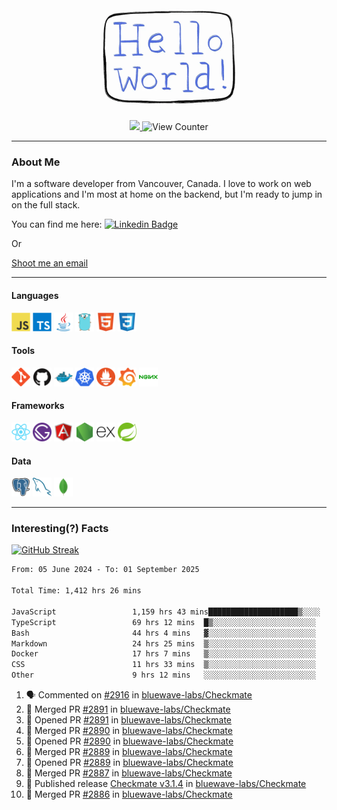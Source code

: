 <div align="center">
    <img src="./img/hello_world.webp" height="200px" width="">
    <div>
        <a href="https://www.linkedin.com/in/ajhollid">
            <img src="https://img.shields.io/badge/LinkedIn-blue"/>
        </a>
        <img src="https://komarev.com/ghpvc/?username=ajhollid&color=yellow" alt="View Counter">
    </div>
</div>

---

### About Me

I'm a software developer from Vancouver, Canada. I love to work on web applications and I'm most at home on the backend, but I'm ready to jump in on the full stack.

You can find me here: [![Linkedin Badge](https://img.shields.io/badge/-ajhollid-blue?style=flat&logo=Linkedin&logoColor=white)](https://www.linkedin.com/in/ajhollid)

Or

[Shoot me an email](mailto:ajhollid@gmail.com)

---

#### Languages

<div>
    <img src="./img/devicons/javascript-original.svg" width=30 height=30 alt="JavaScript">
    <img src="/img/devicons/typescript-original.svg" width=30 height=30 alt="TypeScript">
    <img src="./img/devicons/java-original.svg" width=30 height=30 alt="Java">
    <img src="./img/devicons/go-original.svg" width=30 height=30 alt="Golang">
    <img src="./img/devicons/html5-original.svg" width=30 height=30 alt="HTML 5">
    <img src="./img/devicons/css3-original.svg" width=30 height=30 alt="CSS 3">
</div>

#### Tools

<div>
    <img src="./img/devicons/git-original.svg" width=30 height=30 alt="Git">
    <img src="./img/devicons/github-original.svg" width=30 height=30 alt="Github">
    <img src="./img/devicons/docker-original.svg" width=30 
    height=30 alt="Docker">
    <img src="./img/devicons/kubernetes-original.svg" width=30 height=30 alt="K8">
    <img src="./img/devicons/prometheus-original.svg" width=30 height=30 alt="Prometheus">
    <img src="./img/devicons/grafana-original.svg" width=30 height=30 alt="Grafana">
    <img src="./img/devicons/nginx-original.svg" width=30 height=30 alt="Nginx">
</div>

#### Frameworks

<div>
    <img src="./img/devicons/react-original.svg" width=30 height=30 alt="React">
    <img src="./img/devicons/gatsby-original.svg" width=30 height=30 alt="Gatsby">
    <img src="./img/devicons/angularjs-original.svg" width=30 height=30 alt="AngularJS">
    <img src="./img/devicons/nodejs-original.svg" width=30 height=30 alt="NodeJS">
    <img src="./img/devicons/express-original.svg" width=30 height=30 alt="Express">
    <img src="./img/devicons/spring-original.svg" width=30 height=30 alt="Spring">
</div>

#### Data

<div>
    <img src="./img/devicons/postgresql-original.svg" width=30 height=30 alt="Postgresql">
    <img src="./img/devicons/mysql-original.svg" width=30 height=30 alt="Mysql">
    <img src="./img/devicons/mongodb-original.svg" width=30 height=30 alt="MongoDB">
</div>

---

### Interesting(?) Facts

[![GitHub Streak](http://github-readme-streak-stats.herokuapp.com?user=ajhollid)](https://git.io/streak-stats)

 <!--START_SECTION:waka-->

```txt
From: 05 June 2024 - To: 01 September 2025

Total Time: 1,412 hrs 26 mins

JavaScript                 1,159 hrs 43 mins████████████████████▒░░░░   81.58 %
TypeScript                 69 hrs 12 mins  █▒░░░░░░░░░░░░░░░░░░░░░░░   04.87 %
Bash                       44 hrs 4 mins   ▓░░░░░░░░░░░░░░░░░░░░░░░░   03.10 %
Markdown                   24 hrs 25 mins  ▒░░░░░░░░░░░░░░░░░░░░░░░░   01.72 %
Docker                     17 hrs 7 mins   ▒░░░░░░░░░░░░░░░░░░░░░░░░   01.20 %
CSS                        11 hrs 33 mins  ▒░░░░░░░░░░░░░░░░░░░░░░░░   00.81 %
Other                      9 hrs 12 mins   ░░░░░░░░░░░░░░░░░░░░░░░░░   00.65 %
```

<!--END_SECTION:waka-->


<!--START_SECTION:activity-->
1. 🗣 Commented on [#2916](https://github.com/bluewave-labs/Checkmate/pull/2916#issuecomment-3246086178) in [bluewave-labs/Checkmate](https://github.com/bluewave-labs/Checkmate)
2. 🎉 Merged PR [#2891](https://github.com/bluewave-labs/Checkmate/pull/2891) in [bluewave-labs/Checkmate](https://github.com/bluewave-labs/Checkmate)
3. 💪 Opened PR [#2891](https://github.com/bluewave-labs/Checkmate/pull/2891) in [bluewave-labs/Checkmate](https://github.com/bluewave-labs/Checkmate)
4. 🎉 Merged PR [#2890](https://github.com/bluewave-labs/Checkmate/pull/2890) in [bluewave-labs/Checkmate](https://github.com/bluewave-labs/Checkmate)
5. 💪 Opened PR [#2890](https://github.com/bluewave-labs/Checkmate/pull/2890) in [bluewave-labs/Checkmate](https://github.com/bluewave-labs/Checkmate)
6. 🎉 Merged PR [#2889](https://github.com/bluewave-labs/Checkmate/pull/2889) in [bluewave-labs/Checkmate](https://github.com/bluewave-labs/Checkmate)
7. 💪 Opened PR [#2889](https://github.com/bluewave-labs/Checkmate/pull/2889) in [bluewave-labs/Checkmate](https://github.com/bluewave-labs/Checkmate)
8. 🎉 Merged PR [#2887](https://github.com/bluewave-labs/Checkmate/pull/2887) in [bluewave-labs/Checkmate](https://github.com/bluewave-labs/Checkmate)
9. 🚀 Published release [Checkmate v3.1.4](https://github.com/bluewave-labs/Checkmate/releases/tag/v3.1.4) in [bluewave-labs/Checkmate](https://github.com/bluewave-labs/Checkmate)
10. 🎉 Merged PR [#2886](https://github.com/bluewave-labs/Checkmate/pull/2886) in [bluewave-labs/Checkmate](https://github.com/bluewave-labs/Checkmate)
<!--END_SECTION:activity-->
